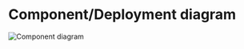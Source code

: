 # Component/Deployment diagram

![Component diagram](https://github.com/VladislavLiudchyk/LoseIt/blob/master/docs/system%20design/Component%20diagram/Component%20diagram.png)
